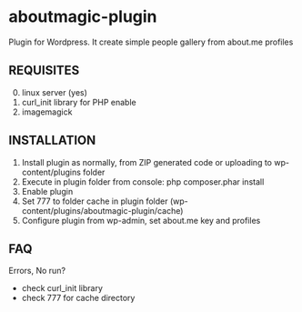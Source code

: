 aboutmagic-plugin
=================

Plugin for Wordpress. It create simple people gallery from about.me profiles

## REQUISITES

0. linux server (yes)
1. curl_init library for PHP enable
2. imagemagick

## INSTALLATION

1. Install plugin as normally, from ZIP generated code or uploading to wp-content/plugins folder
2. Execute in plugin folder from console: php composer.phar install
3. Enable plugin
4. Set 777 to folder cache in plugin folder (wp-content/plugins/aboutmagic-plugin/cache)
5. Configure plugin from wp-admin, set about.me key and profiles

## FAQ

Errors, No run?

- check curl_init library
- check 777 for cache directory
